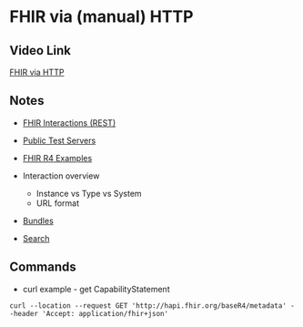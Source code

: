 # FHIR via (manual) HTTP

## Video Link

[FHIR via HTTP](https://www.youtube.com/watch?v=eBAQYMT2KtM)

## Notes

* [FHIR Interactions (REST)](http://hl7.org/fhir/http.html)
* [Public Test Servers](https://confluence.hl7.org/display/FHIR/Public+Test+Servers)
* [FHIR R4 Examples](http://hl7.org/fhir/hl7.fhir.r4.examples.tgz)

* Interaction overview
  * Instance vs Type vs System
  * URL format
* [Bundles](http://hl7.org/fhir/bundle.html)
* [Search](http://hl7.org/fhir/search.html)

## Commands

* curl example - get CapabilityStatement
```
curl --location --request GET 'http://hapi.fhir.org/baseR4/metadata' --header 'Accept: application/fhir+json'
```